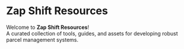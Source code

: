 # Zap Shift Resources

Welcome to **Zap Shift Resources**!  
A curated collection of tools, guides, and assets for developing robust parcel management systems.
